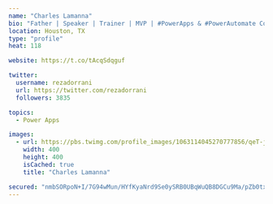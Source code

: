 ```yaml
---
name: "Charles Lamanna"
bio: "Father | Speaker | Trainer | MVP | #PowerApps & #PowerAutomate Community Super User | YouTuber Right-pointing triangle http://youtube.com/c/rezadorrani | Learn - Share - Clockwise rightwards and leftwards open circle arrows"
location: Houston, TX
type: "profile"
heat: 118

website: https://t.co/tAcqSdqguf

twitter:
  username: rezadorrani
  url: https://twitter.com/rezadorrani
  followers: 3835

topics:
  - Power Apps

images:
  - url: https://pbs.twimg.com/profile_images/1063114045270777856/qeT-jpWr_400x400.jpg
    width: 400
    height: 400
    isCached: true
    title: "Charles Lamanna"

secured: "nmbSORpoN+I/7G94wMun/HYfKyaNrd9Se0ySRB0UBqWuQB8DGCu9Ma/pZb0txKd8g2tBfDF8eBLhD+Z/03l2Q5DC28fv0R9SRCUtq2I8870+xS+eoQi+L1Q1J3qlP/a6elNrHGxUXvMK5i/k/WsCQfZh526Xd3e7mtf5elUKjQQUq38ypTYVRAc8O98XZzu8gkrJrTKm3IDz6wPJoFbFXlrJ6p/A4ucKvWA6n5u/Vd3auVyf3IR8gzEj1hyIHXFf1SLSR5+0kFfjggX5si1TfZUkKdPM4eKLRCi32z3pqY7vkzCwM8yJ0Aru8Xq7bQqg5gt9ksQcqAei8V8TlyeL8BvNjgfHCpAAtvC05T3RbtcgXY4B8F3+iAaxIj0kZ67FbxvRMJVPgj7Eqy8olFm/mG2hET1GdjBP6KhxChsLuTg=;vcGnkynKt7um7cyDmglBnQ=="
---
```


